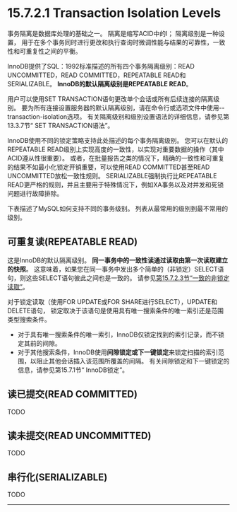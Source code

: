 # 15.7.2.1 Transaction Isolation Levels

事务隔离是数据库处理的基础之一。 隔离是缩写ACID中的I； 隔离级别是一种设置，
用于在多个事务同时进行更改和执行查询时微调性能与结果的可靠性，一致性和可重复性之间的平衡。

InnoDB提供了SQL：1992标准描述的所有四个事务隔离级别：READ UNCOMMITTED，READ COMMITTED，REPEATABLE READ和SERIALIZABLE。
**InnoDB的默认隔离级别是REPEATABLE READ**。

用户可以使用SET TRANSACTION语句更改单个会话或所有后续连接的隔离级别。
要为所有连接设置服务器的默认隔离级别，请在命令行或选项文件中使用--transaction-isolation选项。
有关隔离级别和级别设置语法的详细信息，请参见第13.3.7节“ SET TRANSACTION语法”。

InnoDB使用不同的锁定策略支持此处描述的每个事务隔离级别。
您可以在默认的REPEATABLE READ级别上实现高度的一致性，以实现对重要数据的操作（其中ACID遵从性很重要）。
或者，在批量报告之类的情况下，精确的一致性和可重复的结果不如最小化锁定开销重要，可以使用READ COMMITTED甚至READ UNCOMMITTED放松一致性规则。
SERIALIZABLE强制执行比REPEATABLE READ更严格的规则，并且主要用于特殊情况下，例如XA事务以及对并发和死锁问题进行故障排除。

下表描述了MySQL如何支持不同的事务级别。 列表从最常用的级别到最不常用的级别。

## 可重复读(REPEATABLE READ)

这是InnoDB的默认隔离级别。 **同一事务中的一致性读通过读取由第一次读取建立的快照**。
这意味着，如果您在同一事务中发出多个简单的（非锁定）SELECT语句，则这些SELECT语句彼此之间也是一致的。
请参见[第15.7.2.3节“一致的非锁定读取”][15.7.2.3 Consistent Nonlocking Reads]。

对于锁定读取（使用FOR UPDATE或FOR SHARE进行SELECT），UPDATE和DELETE语句，
锁定取决于该语句是使用具有唯一搜索条件的唯一索引还是范围类型搜索条件。

- 对于具有唯一搜索条件的唯一索引，InnoDB仅锁定找到的索引记录，而不锁定其前的间隙。
- 对于其他搜索条件，InnoDB使用**间隙锁定或下一键锁定**来锁定扫描的索引范围，以阻止其他会话插入该范围所覆盖的间隔。
有关间隙锁定和下一键锁定的信息，请参见第15.7.1节“ InnoDB锁定”。

## 读已提交(READ COMMITTED)

TODO

## 读未提交(READ UNCOMMITTED)

TODO

## 串行化(SERIALIZABLE)

TODO

---
[15.7.2.3 Consistent Nonlocking Reads]: https://dev.mysql.com/doc/refman/8.0/en/innodb-consistent-read.html
